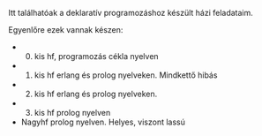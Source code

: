 Itt találhatóak a deklaratív programozáshoz készült házi feladataim.

Egyenlőre ezek vannak készen:
 - 0. kis hf, programozás cékla nyelven
 - 1. kis hf erlang és prolog nyelveken. Mindkettő hibás
 - 2. kis hf erlang és prolog nyelveken.
 - 3. kis hf prolog nyelven
 - Nagyhf prolog nyelven. Helyes, viszont lassú
